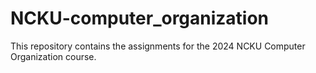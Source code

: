 # NCKU-computer_organization
This repository contains the assignments for the 2024 NCKU Computer Organization course. 
